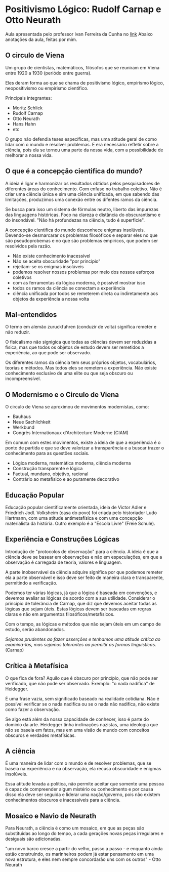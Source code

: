 # Positivismo Lógico: Rudolf Carnap e Otto Neurath

Aula apresentada pelo professor Ivan Ferreira da Cunha no [link](https://www.youtube.com/watch?v=0Qdng5R75TI)
Abaixo anotações da aula, feitas por mim.

## O circulo de Viena

Um grupo de cientistas, matemáticos, filósofos que se reuniram em Viena entre 1920 a 1930 (periódo entre guerra).

Eles deram forma ao que se chama de positivismo lógico, empirismo lógico, neopositivismo ou empirismo científico.

Principais integrantes:

- Moritz Schlick
- Rudolf Carnap
- Otto Neurath
- Hans Hahn
- etc

O grupo não defendia teses específicas, mas uma atitude geral de como lidar com o mundo e resolver problemas. E era necessário refletir sobre a ciência, pois ela se tornou uma parte da nossa vida, com a possibilidade de melhorar a nossa vida.

## O que é a concepção cientifica do mundo?

A ideia é ligar e harmonizar os resultados obtidos pelos pesquisadores de diferentes áreas do conhecimento. Com enfase no trabalho coletivo. Não é criar uma ciência única e sim uma ciência unificada, em que sabendo das limitações, produzimos uma conexão entre os difentes ramos da ciência.

Se busca para isso um sistema de fórmulas neutro, liberto das impurezas das linguagens históricas. Foco na clareza e distância do obscurantismo e do insondável. "Não há profundezas na ciência, tudo é superficie".

A concepção cientifica do mundo desconhece enigmas insolúveis. Devendo-se desmarcarar os problemas filosóficos e separar eles no que são pseudoprobemas e no que são problemas empiricos, que podem ser resolvidos pela razão.

- Não existe conhecimento inacessível
- Não se aceita obscuridade "por princípio"
- rejeitam-se os enigmas insolúveis
- podemos resolver nossos problemas por meio dos nossos esforços coletivos
- com as ferramentas da lógica moderna, é possível mostrar isso
- todos os ramos da ciência se conectam a experiência
- ciência unificada por todos se remeterem direta ou indiretamente aos objetos da experiência a nossa volta

## Mal-entendidos

O termo em alemão zuruckfuhren (conduzir de volta) significa remeter e não reduzir.

O fisicalismo não signigica que todas as ciências devem ser reduzidas a física, mas que todos os objetos de estudo devem ser remetidos a experiência, ao que pode ser observado.

Os diferentes ramos da ciência tem seus próprios objetos, vocabulários, teorias e métodos. Mas todos eles se remetem a experiência. Não existe conhecimento exclusivo de uma elite ou que seja obscuro ou incompreensível.

## O Modernismo e o Circulo de Viena

O circulo de Viena se aproximou de movimentos modernistas, como:

- Bauhaus
- Neue Sachlichkeit
- Werkbund
- Congrès Internationaux d'Architecture Moderne (CIAM)

Em comum com estes movimentos, existe a ideia de que a experiência é o ponto de partida e que se deve valorizar a transparência e a buscar trazer o conhecimento para as questões sociais.

- Lógica moderna, matemática moderna, ciência moderna
- Construção transparente e lógica
- Factual, mundano, objetivo, racional
- Contrário ao metafísico e ao puramente decorativo

## Educação Popular

Educação popular cientificamente orientada, ideia de Victor Adler e Friedrich Jodl. Volksheim (casa do povo) foi criada pelo historiador Ludo Hartmann, com uma atitude antimetafísica e com uma concepção materialista da história. Outro exemplo é a "Escola Livre" (Freie Schule).

## Experiência e Construções Lógicas

Introdução de "protocolos de observação" para a ciência. A ideia é que a ciência deve se basear em observações e não em especulações, em que a observação é carregada de teoria, valores e linguagem.

A parte inobservável da ciência adquire significa por que podemos remeter ela a parte observável e isso deve ser feito de maneira clara e transparente, permitindo a verificação.

Podemos ter várias lógicas, já que a lógica é baseada em convenções, e devemos avaliar as lógicas de acordo com a sua utilidade. Considerar o principio de tolerância de Carnap, que diz que devemos aceitar todas as lógicas que sejam úteis. Estas lógicas devem ser baseadas em regras claras e não em argumentos filosóficos/metafísicos.

Com o tempo, as lógicas e métodos que não sejam úteis em um campo de estudo, serão abandonados.

*Sejamos prudentes ao fazer asserções e tenhamos uma atitude crítica ao examiná-las, mas sejamos tolerantes ao permitir as formas linguistícas*. (Carnap)

## Crítica à Metafísica

O que fica de fora? Aquilo que é obscuro por princípio, que não pode ser verificado, que não pode ser observado. Exemplo: "o nada nadifica" de Heidegger.

É uma frase vazia, sem significado baseado na realidade cotidiana. Não é possível verificar se o nada nadifica ou se o nada não nadifica, não existe como fazer a observação.

Se algo está além da nossa capacidade de conhecer, isso é parte do dominio da arte. Heidegger tinha inclinações nazistas, uma ideologia que não se baseia em fatos, mas em uma visão de mundo com conceitos obscuros e verdades metafísicas.

## A ciência

É uma maneira de lidar com o mundo e de resolver problemas, que se baseia na experiência e na observação, ela recusa obscuridade e enigmas insolúveis.

Essa atitude levada a política, não permite aceitar que somente uma pessoa é capaz de compreender algum mistério ou conhecimento e por causa disso ela deve ser seguida e liderar uma nação/governo, pois não existem conhecimentos obscuros e inacessíveis para a ciência.

## Mosaico e Navio de Neurath

Para Neurath, a ciência é como um mosaico, em que as peças são substituidas ao longo do tempo, a cada gerações novas peças irregulares e desiguais são adicionadas.

"um novo barco cresce a partir do velho, passo a passo - e enquanto ainda estão construindo, os marinheiros podem já estar pensamento em uma nova estrutura, e eles nem sempre concordarão uns com os outros" - Otto Neurath
